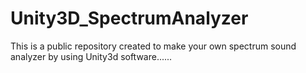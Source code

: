 # Unity3D_SpectrumAnalyzer
This is a public repository created to make your own spectrum sound analyzer by using Unity3d software......
